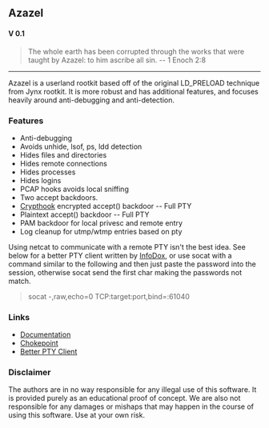 ## Azazel
#### V 0.1
> The whole earth has been corrupted through the works that were taught by Azazel: to him ascribe all sin. -- 1 Enoch 2:8 

---
Azazel is a userland rootkit based off of the original LD_PRELOAD technique from Jynx rootkit.  It is more robust and has additional features, and focuses heavily around anti-debugging and anti-detection.

### Features
* Anti-debugging
* Avoids unhide, lsof, ps, ldd detection
* Hides files and directories
* Hides remote connections
* Hides processes
* Hides logins
* PCAP hooks avoids local sniffing
* Two accept backdoors.
 * [Crypthook](https://github.com/chokepoint/CryptHook) encrypted accept() backdoor -- Full PTY
 * Plaintext accept() backdoor           -- Full PTY
* PAM backdoor for local privesc and remote entry
* Log cleanup for utmp/wtmp entries based on pty

Using netcat to communicate with a remote PTY isn't the best idea. See below for a better PTY client written by [InfoDox](https://github.com/infodox), or use socat with a command similar to the following and then just paste the password into the session, otherwise socat send the first char making the passwords not match.

> socat -,raw,echo=0 TCP:target:port,bind=:61040

### Links
* [Documentation](http://www.blackhatlibrary.net/Azazel)
* [Chokepoint](http://www.chokepoint.net)
* [Better PTY Client](https://github.com/infodox/python-pty-shells/blob/master/tcp_pty_shell_handler.py)

### Disclaimer
The authors are in no way responsible for any illegal use of this software. It is provided purely as an educational proof of concept. We are also not responsible for any damages or mishaps that may happen in the course of using this software. Use at your own risk.
